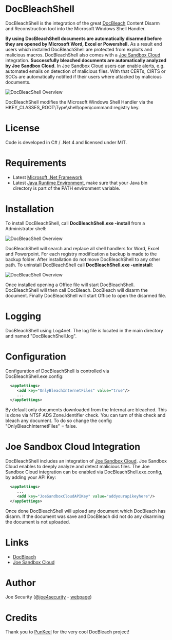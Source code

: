 # DocBleachShell

DocBleachShell is the integration of the great [DocBleach](https://github.com/docbleach/DocBleach) Content Disarm and Reconstruction tool into the Microsoft Windows Shell Handler.

**By using DocBleachShell documents are automatically disarmed before they are opened by Microsoft Word, Excel or Powershell.** As a result end users which installed DocBleachShell are protected from exploits and malicious macros. DocBleachShell also comes with a [Joe Sandbox Cloud](https://www.joesecurity.org/joe-sandbox-cloud) integration. **Successfully bleached documents are automatically analyzed by Joe Sandbox Cloud**. In Joe Sandbox Cloud users can enable alerts, e.g. automated emails on detection of malicious files. With that CERTs, CIRTS or SOCs are automatically notified if their users where attacked by malicious documents. 

![DocBleacShell Overview](https://raw.githubusercontent.com/joesecurity/docbleachshell/master/img/shell.png)

DocBleachShell modifies the Microsoft Windows Shell Handler via the HKEY_CLASSES_ROOT\Type\shell\open\command registry key. 

# License

Code is developed in C# / .Net 4 and licensed under MIT. 

# Requirements

* Latest [Microsoft .Net Framework](https://www.microsoft.com/en-us/download/details.aspx?id=53344)
* Latest [Java Runtime Environment](https://java.com/de/download/), make sure that your Java bin directory is part of the PATH environment variable.

# Installation

To install DocBleachShell, call **DocBleachShell.exe -install** from a Administrator shell:

![DocBleacShell Overview](https://raw.githubusercontent.com/joesecurity/docbleachshell/master/img/install.png)

DocBleachShell will search and replace all shell handlers for Word, Excel and Powerpoint. For each registry modification a backup is made to the backup folder. After installation do not move DocBleachShell to any other path. To uninstall DocBleachShell call **DocBleachShell.exe -uninstall**:

![DocBleacShell Overview](https://raw.githubusercontent.com/joesecurity/docbleachshell/master/img/uninstall.png)

Once installed opening a Office file will start DocBleachShell. DocBleachShell will then call DocBleach. DocBleach will disarm the document. Finally DocBleachShell will start Office to open the disarmed file.

# Logging

DocBleachShell using Log4net. The log file is located in the main directory and named "DocBleachShell.log".

# Configuration

Configuration of DocBleachShell is controlled via DocBleachShell.exe.config:

```xml
  <appSettings>
     <add key="OnlyBleachInternetFiles" value="true"/>
     ...
  </appSettings>
```

By default only documents downloaded from the Internat are bleached. This is done via NTSF ADS Zone.Identifier check. You can turn of this check and bleach any document. To do so change the config "OnlyBleachInternetFiles" = false.

# Joe Sandbox Cloud Integration

DocBleachShell includes an integration of [Joe Sandbox Cloud](https://www.joesecurity.org/joe-sandbox-cloud). Joe Sandbox Cloud enables to deeply analyze and detect malicious files. The Joe Sandbox Cloud integration can be enabled via DocBleachShell.exe.config, by adding your API Key:

```xml
  <appSettings>
     ...
     <add key="JoeSandboxCloudAPIKey" value="addyourapikeyhere"/>
  </appSettings>
```
Once done DocBleachShell will upload any document which DocBleach has disarm. If the document was save and DocBleach did not do any disarming the document is not uploaded. 

# Links

* [DocBleach](https://github.com/docbleach/DocBleach) 
* [Joe Sandbox Cloud](https://www.joesecurity.org/joe-sandbox-cloud)

# Author

Joe Security (@[joe4security](https://twitter.com/#!/joe4security) - [webpage](https://www.joesecurity.org))

# Credits

Thank you to [PunKeel](https://github.com/PunKeel) for the very cool DocBleach project!
